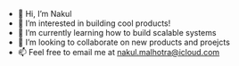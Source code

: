 - 👋 Hi, I’m Nakul
- 👀 I’m interested in building cool products!
- 🌱 I’m currently learning how to build scalable systems
- 💞️ I’m looking to collaborate on new products and proejcts
- 📫 Feel free to email me at nakul.malhotra@icloud.com

<!---
nakul-malhotra/nakul-malhotra is a ✨ special ✨ repository because its `README.md` (this file) appears on your GitHub profile.
You can click the Preview link to take a look at your changes.
--->
